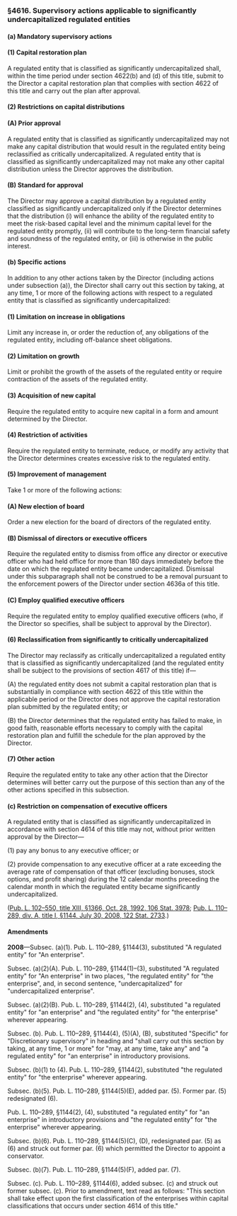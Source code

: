 ### §4616. Supervisory actions applicable to significantly undercapitalized regulated entities ###

[]()

#### (a) Mandatory supervisory actions ####

[]()

#### (1) Capital restoration plan ####

A regulated entity that is classified as significantly undercapitalized shall, within the time period under section 4622(b) and (d) of this title, submit to the Director a capital restoration plan that complies with section 4622 of this title and carry out the plan after approval.

[]()

#### (2) Restrictions on capital distributions ####

[]()

#### (A) Prior approval ####

A regulated entity that is classified as significantly undercapitalized may not make any capital distribution that would result in the regulated entity being reclassified as critically undercapitalized. A regulated entity that is classified as significantly undercapitalized may not make any other capital distribution unless the Director approves the distribution.

[]()

#### (B) Standard for approval ####

The Director may approve a capital distribution by a regulated entity classified as significantly undercapitalized only if the Director determines that the distribution (i) will enhance the ability of the regulated entity to meet the risk-based capital level and the minimum capital level for the regulated entity promptly, (ii) will contribute to the long-term financial safety and soundness of the regulated entity, or (iii) is otherwise in the public interest.

[]()

#### (b) Specific actions ####

In addition to any other actions taken by the Director (including actions under subsection (a)), the Director shall carry out this section by taking, at any time, 1 or more of the following actions with respect to a regulated entity that is classified as significantly undercapitalized:

[]()

#### (1) Limitation on increase in obligations ####

Limit any increase in, or order the reduction of, any obligations of the regulated entity, including off-balance sheet obligations.

[]()

#### (2) Limitation on growth ####

Limit or prohibit the growth of the assets of the regulated entity or require contraction of the assets of the regulated entity.

[]()

#### (3) Acquisition of new capital ####

Require the regulated entity to acquire new capital in a form and amount determined by the Director.

[]()

#### (4) Restriction of activities ####

Require the regulated entity to terminate, reduce, or modify any activity that the Director determines creates excessive risk to the regulated entity.

[]()

#### (5) Improvement of management ####

Take 1 or more of the following actions:

[]()

#### (A) New election of board ####

Order a new election for the board of directors of the regulated entity.

[]()

#### (B) Dismissal of directors or executive officers ####

Require the regulated entity to dismiss from office any director or executive officer who had held office for more than 180 days immediately before the date on which the regulated entity became undercapitalized. Dismissal under this subparagraph shall not be construed to be a removal pursuant to the enforcement powers of the Director under section 4636a of this title.

[]()

#### (C) Employ qualified executive officers ####

Require the regulated entity to employ qualified executive officers (who, if the Director so specifies, shall be subject to approval by the Director).

[]()

#### (6) Reclassification from significantly to critically undercapitalized ####

The Director may reclassify as critically undercapitalized a regulated entity that is classified as significantly undercapitalized (and the regulated entity shall be subject to the provisions of section 4617 of this title) if—

[]()

(A) the regulated entity does not submit a capital restoration plan that is substantially in compliance with section 4622 of this title within the applicable period or the Director does not approve the capital restoration plan submitted by the regulated entity; or

[]()

(B) the Director determines that the regulated entity has failed to make, in good faith, reasonable efforts necessary to comply with the capital restoration plan and fulfill the schedule for the plan approved by the Director.

[]()

#### (7) Other action ####

Require the regulated entity to take any other action that the Director determines will better carry out the purpose of this section than any of the other actions specified in this subsection.

[]()

#### (c) Restriction on compensation of executive officers ####

A regulated entity that is classified as significantly undercapitalized in accordance with section 4614 of this title may not, without prior written approval by the Director—

[]()

(1) pay any bonus to any executive officer; or

[]()

(2) provide compensation to any executive officer at a rate exceeding the average rate of compensation of that officer (excluding bonuses, stock options, and profit sharing) during the 12 calendar months preceding the calendar month in which the regulated entity became significantly undercapitalized.

([Pub. L. 102–550, title XIII, §1366, Oct. 28, 1992, 106 Stat. 3978](/statviewer.htm?volume=106&page=3978); [Pub. L. 110–289, div. A, title I, §1144, July 30, 2008, 122 Stat. 2733](/statviewer.htm?volume=122&page=2733).)

#### Amendments ####

**2008**—Subsec. (a)(1). Pub. L. 110–289, §1144(3), substituted "A regulated entity" for "An enterprise".

Subsec. (a)(2)(A). Pub. L. 110–289, §1144(1)–(3), substituted "A regulated entity" for "An enterprise" in two places, "the regulated entity" for "the enterprise", and, in second sentence, "undercapitalized" for "undercapitalized enterprise".

Subsec. (a)(2)(B). Pub. L. 110–289, §1144(2), (4), substituted "a regulated entity" for "an enterprise" and "the regulated entity" for "the enterprise" wherever appearing.

Subsec. (b). Pub. L. 110–289, §1144(4), (5)(A), (B), substituted "Specific" for "Discretionary supervisory" in heading and "shall carry out this section by taking, at any time, 1 or more" for "may, at any time, take any" and "a regulated entity" for "an enterprise" in introductory provisions.

Subsec. (b)(1) to (4). Pub. L. 110–289, §1144(2), substituted "the regulated entity" for "the enterprise" wherever appearing.

Subsec. (b)(5). Pub. L. 110–289, §1144(5)(E), added par. (5). Former par. (5) redesignated (6).

Pub. L. 110–289, §1144(2), (4), substituted "a regulated entity" for "an enterprise" in introductory provisions and "the regulated entity" for "the enterprise" wherever appearing.

Subsec. (b)(6). Pub. L. 110–289, §1144(5)(C), (D), redesignated par. (5) as (6) and struck out former par. (6) which permitted the Director to appoint a conservator.

Subsec. (b)(7). Pub. L. 110–289, §1144(5)(F), added par. (7).

Subsec. (c). Pub. L. 110–289, §1144(6), added subsec. (c) and struck out former subsec. (c). Prior to amendment, text read as follows: "This section shall take effect upon the first classification of the enterprises within capital classifications that occurs under section 4614 of this title."